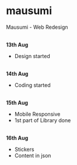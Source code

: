 # mausumi
Mausumi - Web Redesign

<br>
<b>13th Aug</b>

- Design started

<br>
<b>14th Aug</b>

- Coding started

<br>
<b>15th Aug</b>

- Mobile Responsive
- 1st part of Library done

<br>
<b>16th Aug</b>

- Stickers
- Content in json
